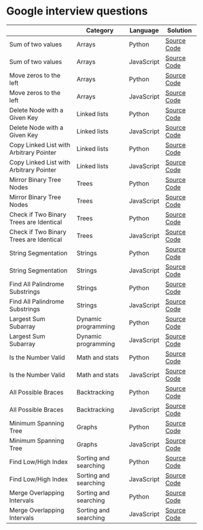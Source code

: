 # Google interview questions

|  | Category | Language | Solution |
| --- | --- | --- | --- |
| Sum of two values | Arrays | Python | [Source Code](/solutions/python/sum-of-two-values.py) |
| Sum of two values | Arrays | JavaScript | [Source Code](/solutions/javascript/sum-of-two-values.js) |
| Move zeros to the left | Arrays | Python | [Source Code](/solutions/python/move-zeros-to-the-left.py) |
| Move zeros to the left  | Arrays | JavaScript | [Source Code](/solutions/javascript/move-zeros-to-the-left.js) |
| Delete Node with a Given Key | Linked lists | Python | [Source Code](/solutions/python/delete-node-with-given-key.py) |
| Delete Node with a Given Key | Linked lists | JavaScript | [Source Code](/solutions/javascript//delete-node-with-given-key.js) |
| Copy Linked List with Arbitrary Pointer | Linked lists | Python | [Source Code](/solutions/python/copy-linked-list-with-arbitrary-pointer.py) |
| Copy Linked List with Arbitrary Pointer | Linked lists | JavaScript | [Source Code](/solutions/javascript/copy-linked-list-with-arbitrary-pointer.js) |
| Mirror Binary Tree Nodes | Trees | Python | [Source Code](/solutions/python/mirror-binary-trees.py) |
| Mirror Binary Tree Nodes | Trees | JavaScript | [Source Code](/solutions/javascript/mirror-binary-trees.js) |
| Check if Two Binary Trees are Identical | Trees | Python | [Source Code](/solutions/python/check-if-two-binary-trees-are-identical.py) |
| Check if Two Binary Trees are Identical | Trees | JavaScript | [Source Code](/solutions/javascript/check-if-two-binary-trees-are-identical.js) |
| String Segmentation | Strings | Python | [Source Code](/solutions/python/string-segmentation.py) |
| String Segmentation | Strings | JavaScript | [Source Code](/solutions/javascript/string-segmentation.js) |
| Find All Palindrome Substrings | Strings | Python | [Source Code](/solutions/python/find-all-palindrome-substrings.py) |
| Find All Palindrome Substrings | Strings | JavaScript | [Source Code](/solutions/javascript/find-all-palindrome-substrings.js) |
| Largest Sum Subarray | Dynamic programming | Python | [Source Code](/solutions/python/largest-sum-subarry.py) |
| Largest Sum Subarray | Dynamic programming | JavaScript | [Source Code](/solutions/javascript/largest-sum-subarry.js) |
| Is the Number Valid | Math and stats | Python | [Source Code](/solutions/python/determine-if-the-number-is-valid.py) |
| Is the Number Valid | Math and stats | JavaScript | [Source Code](/solutions/javascript/determine-if-the-number-is-valid.js) |
| All Possible Braces | Backtracking | Python | [Source Code](/solutions/python/print-balanced-brace-combinations.py) |
| All Possible Braces | Backtracking | JavaScript | [Source Code](/solutions/javascript/print-balanced-brace-combinations.js) |
| Minimum Spanning Tree | Graphs | Python | [Source Code](/solutions/python/minimum-spanning-tree.py) |
| Minimum Spanning Tree | Graphs | JavaScript | [Source Code](/solutions/javascript/minimum-spanning-tree.js) |
| Find Low/High Index | Sorting and searching | Python | [Source Code](/solutions/python/find-low-high-index.py) |
| Find Low/High Index | Sorting and searching | JavaScript | [Source Code](/solutions/javascript/find-low-high-index.js) |
| Merge Overlapping Intervals | Sorting and searching | Python | [Source Code](/solutions/python/merge-overlapping-intervals.py) |
| Merge Overlapping Intervals | Sorting and searching | JavaScript | [Source Code](/solutions/javascript/merge-overlapping-intervals.js) |
